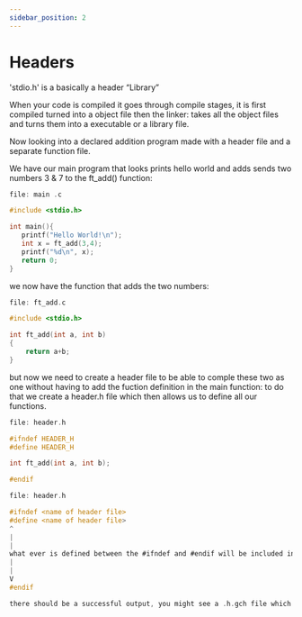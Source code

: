 ```yaml
---
sidebar_position: 2
---
```



# Headers

'stdio.h' is a basically a header “Library”

When your code is compiled it goes through compile stages, it is first compiled turned into a object file then the linker:
takes all the object files and turns them into a executable or a library file. 

Now looking into a declared addition program made with a header file and a separate function file. 

We have our main program that looks prints hello world and adds sends two numbers 3 & 7 to the ft_add() function:

```c
file: main .c

#include <stdio.h>

int main(){
   printf("Hello World!\n");
   int x = ft_add(3,4);
   printf("%d\n", x);
   return 0;
}
```
we now have the function that adds the two numbers:

```c
file: ft_add.c

#include <stdio.h>

int ft_add(int a, int b)
{
	return a+b;
}
```

but now we need to create a header file to be able to comple these two as one without having to add the fuction definition in the main function:
to do that we create a header.h file which then allows us to define all our functions. 

```c
file: header.h

#ifndef HEADER_H
#define HEADER_H

int ft_add(int a, int b);

#endif
```
```c
file: header.h

#ifndef <name of header file>
#define <name of header file>
^
|
|
what ever is defined between the #ifndef and #endif will be included in compiling, and linking:
|
|
V
#endif

there should be a successful output, you might see a .h.gch file which enables gcc to compile faster nothign to be worried about. 

```
